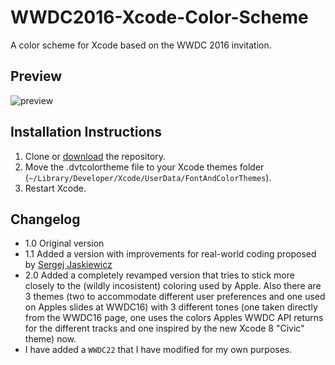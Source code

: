 # WWDC2016-Xcode-Color-Scheme
A color scheme for Xcode based on the WWDC 2016 invitation.

## Preview

![preview](preview.png)

## Installation Instructions

1. Clone or [download](https://github.com/cargath/WWDC2016-Xcode-Color-Scheme/archive/master.zip) the repository.
2. Move the .dvtcolortheme file to your Xcode themes folder (`~/Library/Developer/Xcode/UserData/FontAndColorThemes`).
3. Restart Xcode.

## Changelog

- 1.0 Original version
- 1.1 Added a version with improvements for real-world coding proposed by [Sergej Jaskiewicz](https://github.com/broadwaylamb)
- 2.0 Added a completely revamped version that tries to stick more closely to the (wildly incosistent) coloring used by Apple. Also there are 3 themes (two to accommodate different user preferences and one used on Apples slides at WWDC16) with 3 different tones (one taken directly from the WWDC16 page, one uses the colors Apples WWDC API returns for the different tracks and one inspired by the new Xcode 8 "Civic" theme) now.
- I have added a `WWDC22` that I have modified for my own purposes.

